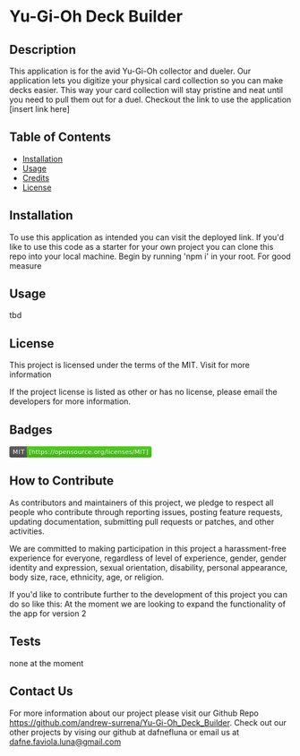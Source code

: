 # Yu-Gi-Oh Deck Builder

##  Description
This application is for the avid Yu-Gi-Oh collector and dueler. Our application lets you digitize your physical card collection so you can make decks easier. This way your card collection will stay pristine and neat until you need to pull them out for a duel. Checkout the link to use the application [insert link here]


## Table of Contents

- [Installation](#installation)
- [Usage](#usage)
- [Credits](#credits)
- [License](#license)

## Installation
To use this application as intended you can visit the deployed link. If you'd like to use this code as a starter for your own project you can clone this repo into your local machine. Begin by running 'npm i' in your root. For good measure 

## Usage
tbd

## License
This project is licensed under the terms of the MIT. Visit  for more information

If the project license is listed as other or has no license, please email the developers for more information.

## Badges
<svg xmlns="http://www.w3.org/2000/svg" xmlns:xlink="http://www.w3.org/1999/xlink" width="254" height="20" role="img" aria-label="MIT: [https://opensource.org/licenses/MIT]"><title>MIT: [https://opensource.org/licenses/MIT]</title><linearGradient id="s" x2="0" y2="100%"><stop offset="0" stop-color="#bbb" stop-opacity=".1"/><stop offset="1" stop-opacity=".1"/></linearGradient><clipPath id="r"><rect width="254" height="20" rx="3" fill="#fff"/></clipPath><g clip-path="url(#r)"><rect width="31" height="20" fill="#555"/><rect x="31" width="223" height="20" fill="#4c1"/><rect width="254" height="20" fill="url(#s)"/></g><g fill="#fff" text-anchor="middle" font-family="Verdana,Geneva,DejaVu Sans,sans-serif" text-rendering="geometricPrecision" font-size="110"><text aria-hidden="true" x="165" y="150" fill="#010101" fill-opacity=".3" transform="scale(.1)" textLength="210">MIT</text><text x="165" y="140" transform="scale(.1)" fill="#fff" textLength="210">MIT</text><text aria-hidden="true" x="1415" y="150" fill="#010101" fill-opacity=".3" transform="scale(.1)" textLength="2130">[https://opensource.org/licenses/MIT]</text><text x="1415" y="140" transform="scale(.1)" fill="#fff" textLength="2130">[https://opensource.org/licenses/MIT]</text></g></svg>


## How to Contribute
As contributors and maintainers of this project, we pledge to respect all people who contribute through reporting issues, posting feature requests, updating documentation, submitting pull requests or patches, and other activities.

We are committed to making participation in this project a harassment-free experience for everyone, regardless of level of experience, gender, gender identity and expression, sexual orientation, disability, personal appearance, body size, race, ethnicity, age, or religion.

If you'd like to contribute further to the development of this project you can do so like this:
At the moment we are looking to expand the functionality of the app for version 2


## Tests
none at the moment

## Contact Us
For more information about our project please visit our Github Repo https://github.com/andrew-surrena/Yu-Gi-Oh_Deck_Builder. Check out our other projects by vising our github at dafnefluna or email us at dafne.faviola.luna@gmail.com

